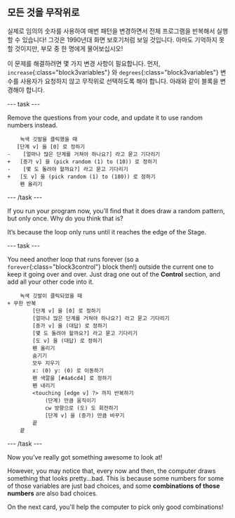 ## 모든 것을 무작위로

실제로 임의의 숫자를 사용하여 매번 패턴을 변경하면서 전체 프로그램을 반복해서 실행할 수 있습니다! 그것은 1990년대 화면 보호기처럼 보일 것입니다. 아마도 기억하지 못할 것이지만, 부모 중 한 명에게 물어보십시오!

이 문제를 해결하려면 몇 가지 변경 사항이 필요합니다. 먼저, `increase`{:class="block3variables"} 와 `degrees`{:class="block3variables"} 변수를 사용자가 요청하지 않고 무작위로 선택하도록 해야 합니다. 아래와 같이 블록을 변경해야 합니다.

\--- task \---

Remove the questions from your code, and update it to use random numbers instead.

```blocks3
    녹색 깃발을 클릭했을 때
   [단계 v] 을 [0] 로 정하기
-    [얼마나 많은 단계를 거쳐야 하나요?] 라고 묻고 기다리기
+   [증가 v] 을 (pick random (1) to (10)) 로 정하기
-    [몇 도 돌려야 할까요?] 라고 묻고 기다리기
+   [도 v] 을 (pick random (1) to (180)) 로 정하기
    펜 올리기
```

\--- /task \---

If you run your program now, you’ll find that it does draw a random pattern, but only once. Why do you think that is?

It’s because the loop only runs until it reaches the edge of the Stage.

\--- task \---

You need another loop that runs forever (so a `forever`{:class="block3control"} block then!) outside the current one to keep it going over and over. Just drag one out of the **Control** section, and add all your other code into it.

```blocks3
    녹색 깃발이 클릭되었을 때
+ 무한 반복
        [단계 v] 을 [0] 로 정하기
        [얼마나 많은 단계를 거쳐야 하나요?] 라고 묻고 기다리기
        [증가 v] 을 (대답) 로 정하기
        [몇 도 돌려야 할까요?] 라고 묻고 기다리기
        [도 v] 을 (대답) 로 정하기
        펜 올리기
        숨기기
        모두 지우기
        x: (0) y: (0) 로 이동하기
        펜 색깔을 [#4a6cd4] 로 정하기
        펜 내리기
        <touching [edge v] ?> 까지 반복하기 
            (단계) 만큼 움직이기
            cw 방향으로 (도) 도 회전하기
            [단계 v] 을 (증가) 만큼 바꾸기
        끝
    끝
```

\--- /task \---

Now you’ve really got something awesome to look at!

However, you may notice that, every now and then, the computer draws something that looks pretty...bad. This is because some numbers for some of those variables are just bad choices, and some **combinations of those numbers** are also bad choices.

On the next card, you'll help the computer to pick only good combinations!